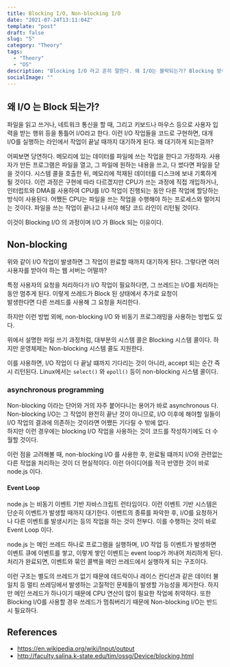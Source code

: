 ```yaml
---
title: Blocking I/O, Non-blocking I/O
date: "2021-07-24T13:11:04Z"
template: "post"
draft: false
slug: "5"
category: "Theory"
tags:
  - "Theory"
  - "OS"
description: "Blocking I/O 라고 흔히 말한다. 왜 I/O는 블락되는가? Blocking 방식과 대응되는 Non-blocking 방식은 무엇인가? 이에 대한 답을 정리했다."
socialImage: ""
---
```


## 왜 I/O 는 Block 되는가?

파일을 읽고 쓰거나, 네트워크 통신을 할 때, 그리고 키보드나 마우스 등으로 사용자 입력을 받는 행위 등을 통틀어 I/O라고 한다. 
이런 I/O 작업들을 코드로 구현하면, 대개 I/O를 실행하는 라인에서 작업이 끝날 때까지 대기하게 된다. 왜 대기하게 되는걸까?

어찌보면 당연하다. 메모리에 있는 데이터를 파일에 쓰는 작업을 한다고 가정하자. 사용자가 만든 프로그램은 파일을 열고, 그 파일에
원하는 내용을 쓰고, 다 썼다면 파일을 닫을 것이다. 시스템 콜을 호출한 뒤, 메모리에 적재된 데이터를 디스크에 보내 기록하게 될 것이다.
이런 과정은 구현에 따라 다르겠지만 CPU가 쓰는 과정에 직접 개입하거나, 인터럽트와 DMA를 사용하여 CPU를 I/O 작업이 진행되는 동안 다른 작업에 할당하는 방식이 사용된다.
어쨌든 CPU는 파일을 쓰는 작업을 수행해야 하는 프로세스와 멀어지는 것이다. 파일을 쓰는 작업이 끝나고 나서야 해당 코드 라인이 리턴될 것이다.

이것이 Blocking I/O 의 과정이며 I/O 가 Block 되는 이유이다.

## Non-blocking

위와 같이 I/O 작업이 발생하면 그 작업이 완료할 때까지 대기하게 된다. 그렇다면 여러 사용자를 받아야 하는 웹 서버는 어떨까? 

특정 사용자의 요청을 처리하다가 I/O 작업이 필요하다면, 그 쓰레드는 I/O를 처리하는 동안 멈추게 된다. 이렇게 쓰레드가 Block 된 상태에서 추가로 요청이  
발생한다면 다른 쓰레드를 사용해 그 요청을 처리한다. 

하지만 이런 방법 외에, non-blocking I/O 와 비동기 프로그래밍을 사용하는 방법도 있다.



위에서 설명한 파일 쓰기 과정처럼, 대부분의 시스템 콜은 Blocking 시스템 콜이다. 하지만 운영체제는 Non-blocking 시스템 콜도 지원한다.

이를 사용하면, I/O 작업이 다 끝날 떄까지 기다리는 것이 아니라, accept 되는 순간 즉시 리턴된다. Linux에서는 `select()` 와 `epoll()` 등이 
non-blocking 시스템 콜이다. 

### asynchronous programming

Non-blocking 이라는 단어와 거의 자주 붙어다니는 용어가 바로 asynchronous 다. Non-blocking I/O는 그 작업이 완전히 끝난 것이 아니므로, 
I/O 이후에 해야할 일들이 I/O 작업의 결과에 의존하는 것이라면 어쨌든 기다릴 수 밖에 없다.  
하지만 이런 경우에는 blocking I/O 작업을 사용하는 것이 코드를 작성하기에도 더 수월할 것이다. 

이런 점을 고려해볼 때, non-blocking I/O 를 사용한 후, 완료될 떄까지 I/O와 관련없는 다른 작업을 처리하는 것이 더 현실적이다.
이런 아이디어를 적극 반영한 것이 바로 node.js 이다.

#### Event Loop

node.js 는 비동기 이벤트 기반 자바스크립트 런타임이다. 이런 이벤트 기반 시스템은 단순히 이벤트가 발생할 때까지 대기한다. 이벤트의 종류를 파악한 후, 
I/O를 요청하거나 다른 이벤트를 발생시키는 등의 작업을 하는 것이 전부다. 이를 수행하는 것이 바로 Event Loop 이다.

node.js 는 메인 쓰레드 하나로 프로그램을 실행하며, I/O 작업 등 이벤트가 발생하면 이벤트 큐에 이벤트를 쌓고, 이렇게 쌓인 이벤트는 event loop가 꺼내어
처리하게 된다. 처리가 완료되면, 이벤트와 묶인 콜백을 메인 쓰레드에서 실행하게 되는 구조이다.

이런 구조는 별도의 쓰레드가 없기 때문에 데드락이나 레이스 컨디션과 같은 데이터 불일치 등 멀티 쓰레딩에서 발생하는 고질적인 문제들이 발생할 가능성을 제거한다. 하지만 메인 쓰레드가 하나이기 때문에 CPU 연산이 많이 필요한 작업에 취약하다. 또한 Blocking I/O를 사용할 경우 쓰레드가 멈춰버리기 때문에 Non-blocking I/O는 
반드시 필요하다.

## References

- https://en.wikipedia.org/wiki/Input/output
- http://faculty.salina.k-state.edu/tim/ossg/Device/blocking.html

